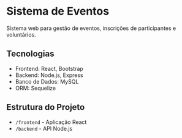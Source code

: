 # Sistema de Eventos

Sistema web para gestão de eventos, inscrições de participantes e voluntários.

## Tecnologias

- Frontend: React, Bootstrap
- Backend: Node.js, Express
- Banco de Dados: MySQL
- ORM: Sequelize

## Estrutura do Projeto

- `/frontend` - Aplicação React
- `/backend` - API Node.js

